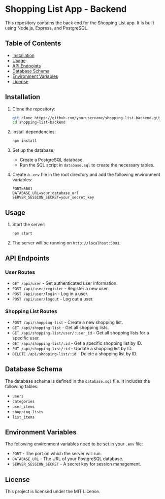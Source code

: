 # Shopping List App - Backend

This repository contains the back end for the Shopping List app. It is built using Node.js, Express, and PostgreSQL.

## Table of Contents

- [Installation](#installation)
- [Usage](#usage)
- [API Endpoints](#api-endpoints)
- [Database Schema](#database-schema)
- [Environment Variables](#environment-variables)
- [License](#license)

## Installation

1. Clone the repository:
    ```sh
    git clone https://github.com/yourusername/shopping-list-backend.git
    cd shopping-list-backend
    ```

2. Install dependencies:
    ```sh
    npm install
    ```

3. Set up the database:
    - Create a PostgreSQL database.
    - Run the SQL script in `database.sql` to create the necessary tables.

4. Create a `.env` file in the root directory and add the following environment variables:
    ```env
    PORT=5001
    DATABASE_URL=your_database_url
    SERVER_SESSION_SECRET=your_secret_key
    ```

## Usage

1. Start the server:
    ```sh
    npm start
    ```

2. The server will be running on `http://localhost:5001`.

## API Endpoints

### User Routes

- `GET /api/user` - Get authenticated user information.
- `POST /api/user/register` - Register a new user.
- `POST /api/user/login` - Log in a user.
- `POST /api/user/logout` - Log out a user.

### Shopping List Routes

- `POST /api/shopping-list` - Create a new shopping list.
- `GET /api/shopping-list` - Get all shopping lists.
- `GET /api/shopping-list/user/:user_id` - Get all shopping lists for a specific user.
- `GET /api/shopping-list/:id` - Get a specific shopping list by ID.
- `PUT /api/shopping-list/:id` - Update a shopping list by ID.
- `DELETE /api/shopping-list/:id` - Delete a shopping list by ID.

## Database Schema

The database schema is defined in the `database.sql` file. It includes the following tables:

- `users`
- `categories`
- `user_items`
- `shopping_lists`
- `list_items`

## Environment Variables

The following environment variables need to be set in your `.env` file:

- `PORT` - The port on which the server will run.
- `DATABASE_URL` - The URL of your PostgreSQL database.
- `SERVER_SESSION_SECRET` - A secret key for session management.

## License

This project is licensed under the MIT License.